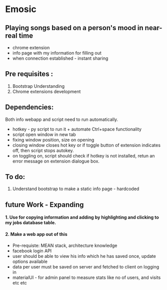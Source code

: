 # Emosic
## Playing songs based on a person's mood in near-real time

* chrome extension
* info page with my information for filling out
* when connection established - instant sharing

## Pre requisites :
1. Bootstrap Understanding
2. Chrome extensions development

## Dependencies:

Both info webapp and script need to run automatically.
* hotkey - py script to run it + automate Ctrl+space functionality
* script open window in new tab
* fixing window position, size on opening
* closing window closes hot key or if toggle button of extension indicates off, then script stops autokey.
* on toggling on, script should check if hotkey is not installed, retun an error message on extension dialogue box.

## To do:
1. Understand bootstrap to make a static info page - hardcoded

## future Work - Expanding

#### 1. Use for copying information and adding by highlighting and clicking to my jobs database table.
#### 2. Make a web app out of this
- Pre-requiste: MEAN stack, architecture knowledge 
- facebook login API
- user should be able to view his info which he has saved once, update options available
- data per user must be saved on server and fetched to client on logging in
- materialUI - for admin panel to measure stats like no of users, and visits etc etc 
